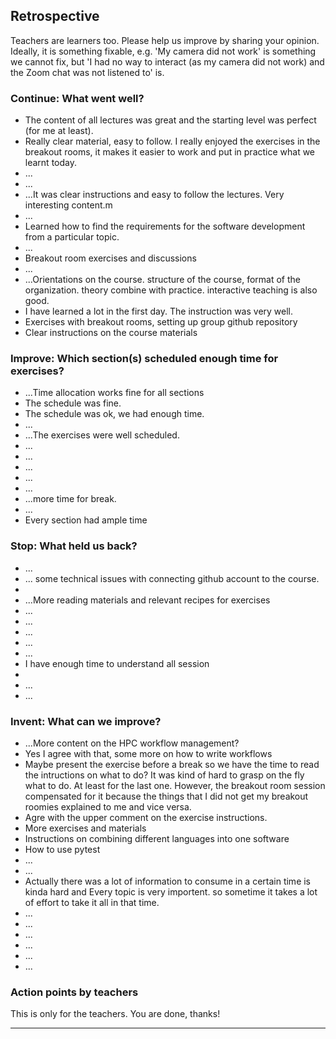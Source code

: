 ## Retrospective

Teachers are learners too. Please help us improve by sharing your opinion.
Ideally, it is something fixable, e.g. 'My camera did not work' is something
we cannot fix, but 'I had no way to interact (as my camera did not work) and the Zoom chat was not listened to' is.

### Continue: What went well?

- The content of all lectures was great and the starting level was perfect (for me at least).
- Really clear material, easy to follow. I really enjoyed the exercises in the breakout rooms, it makes it easier to work and put in practice what we learnt today.
- ...
- ...
- ...It was clear instructions and easy to follow the lectures. Very interesting content.m
- ...
- Learned how to find the requirements for the software development from a particular topic.
- ...
- Breakout room exercises and discussions
- ...
- ...Orientations on the course. structure of the course, format of the organization. theory combine with practice. interactive teaching is also good.
- I have learned a lot in the first day. The instruction was very well.
- Exercises with breakout rooms, setting up group github repository
- Clear instructions on the course materials

### Improve: Which section(s) scheduled enough time for exercises?

- ...Time allocation works fine for all sections
- The schedule was fine.
- The schedule was ok, we had enough time.
- ...
- ...The exercises were well scheduled.
- ...
- ...
- ...
- ...
- ...
- ...more time for break.
- ...
- Every section had ample time

### Stop: What held us back?

- ...
- ... some technical issues with connecting github account to the course.
- 
- ...More reading materials and relevant recipes for exercises
- ...
- ...
- ...
- ...
- ...
- I have enough time to understand all session 
- 
- ...
- ...

### Invent: What can we improve?

- ...More content on the HPC workflow management?
- Yes I agree with that, some more on how to write workflows
- Maybe present the exercise before a break so we have the time to read the intructions on what to do? It was kind of hard to grasp on the fly what to do. At least for the last one. However, the breakout room session compensated for it because the things that I did not get my breakout roomies explained to me and vice versa.
- Agre with the upper comment on the exercise instructions.
- More exercises and materials
- Instructions on combining different languages into one software
- How to use pytest 
- ...
- ...
- Actually there was a lot of information to consume in a certain time is kinda hard and Every topic is very importent. so sometime it takes a lot of effort to take it all in that time.
- ...
- ...
- ...
- ...
- ...
- ...

### Action points by teachers

This is only for the teachers. You are done, thanks!


--- 
